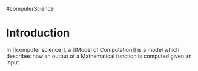 #computerScience
# Introduction 
In [[computer science]], a [[Model of Computation]] is a model which describes how an output of a Mathematical function is computed given an input.